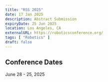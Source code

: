 ```yaml
---
title: "RSS 2025"
date: 17 Jan 2025
description: Abstract Submission
expiryDate: 25 Jun 2025
location: Los Angeles, CA
externalURL: https://roboticsconference.org/
tags: [ "Robotics" ]
draft: false
---
```


## Conference Dates

June 28 - 25, 2025